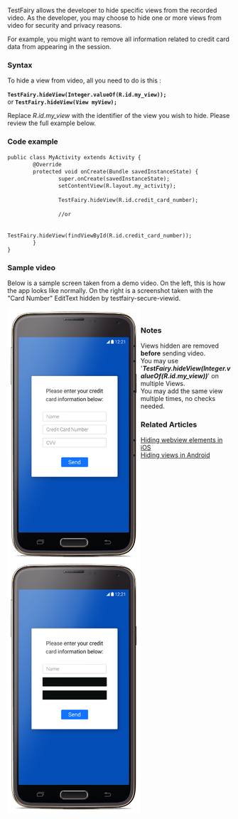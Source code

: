 
TestFairy allows the developer to hide specific views from the recorded video. As the developer, you may choose to hide one or more views from video for security and privacy reasons.

For example, you might want to remove all information related to credit card data from appearing in the session.

### Syntax

To hide a view from video, all you need to do is this :

**`TestFairy.hideView(Integer.valueOf(R.id.my_view));`**  
or
**`TestFairy.hideView(View myView);`**

Replace *R.id.my_view* with the identifier of the view you wish to hide. Please review the full example below.

### Code example
```
public class MyActivity extends Activity {
        @Override
        protected void onCreate(Bundle savedInstanceState) {
                super.onCreate(savedInstanceState);
                setContentView(R.layout.my_activity);

                TestFairy.hideView(R.id.credit_card_number);
                
                //or
               
                TestFairy.hideView(findViewById(R.id.credit_card_number));
        }
}
```

### Sample video

Below is a sample screen taken from a demo video. On the left, this is how the app looks like normally. On the right is a screenshot taken with the "Card Number" EditText hidden by testfairy-secure-viewid.

<div>
<img style="float:left" src="../../img/android/hidden_views/android-with-fields.png" width="300px">
<img style="float:left" src="../../img/android/hidden_views/android-no-fields.png" width="300px">
</div>

<br clear=“both”/> 



### Notes

* Views hidden are removed **before** sending video.
* You may use '***TestFairy.hideView(Integer.valueOf(R.id.my_view))***' on multiple Views.
* You may add the same view multiple times, no checks needed.

### Related Articles

* [Hiding webview elements in iOS](https://docs.testfairy.com/iOS_SDK/Hiding_webview_elements_from_video.html)
* [Hiding views in Android](https://docs.testfairy.com/iOS_SDK/Hiding_views_from_video.html)

